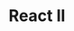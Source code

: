 ---
layout: module
title: "React II"
type: lecture
num: 18
draft: 0
start_date: 2025-03-24
slides:
    - title: "React II"
      type: slides
      draft: 1
      url: #
readings:
    - type: reading
      citation: >
        <a href="https://beta.reactjs.org/learn/thinking-in-react" target="_blank">Thinking in React</a>. Make note of the steps:<ul>
            <li>Break the UI into a component hierarchy</li>
            <li>Build a static version in React</li>
            <li>Find the minimal but complete representation of UI state (noting the difference between "props" and "state"</li>
            <li>Identify where your state should live</li>
            <li>Adding "inverse data flow"</li></ul>
      required: 1
    - type: reading
      citation: >
        <a href="https://beta.reactjs.org/learn/sharing-state-between-components" target="_blank">Sharing state between components</a>
      required: 1
    - type: reading
      citation: <a href="https://beta.reactjs.org/learn/synchronizing-with-effects" target="_blank">Synchronizing with effects</a>
    - type: reading
      citation: >
        <a href="https://beta.reactjs.org/learn/you-might-not-need-an-effect" target="_blank">You might not need an effect</a>
---